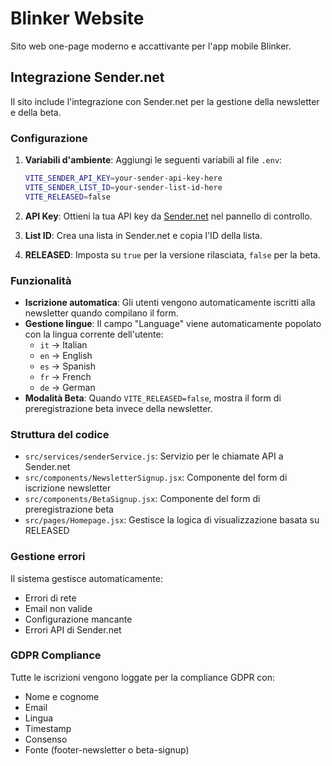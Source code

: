 # Blinker Website

Sito web one-page moderno e accattivante per l'app mobile Blinker.

## Integrazione Sender.net

Il sito include l'integrazione con Sender.net per la gestione della newsletter e della beta.

### Configurazione

1. **Variabili d'ambiente**: Aggiungi le seguenti variabili al file `.env`:
   ```bash
   VITE_SENDER_API_KEY=your-sender-api-key-here
   VITE_SENDER_LIST_ID=your-sender-list-id-here
   VITE_RELEASED=false
   ```

2. **API Key**: Ottieni la tua API key da [Sender.net](https://sender.net) nel pannello di controllo.

3. **List ID**: Crea una lista in Sender.net e copia l'ID della lista.

4. **RELEASED**: Imposta su `true` per la versione rilasciata, `false` per la beta.

### Funzionalità

- **Iscrizione automatica**: Gli utenti vengono automaticamente iscritti alla newsletter quando compilano il form.
- **Gestione lingue**: Il campo "Language" viene automaticamente popolato con la lingua corrente dell'utente:
  - `it` → Italian
  - `en` → English
  - `es` → Spanish
  - `fr` → French
  - `de` → German
- **Modalità Beta**: Quando `VITE_RELEASED=false`, mostra il form di preregistrazione beta invece della newsletter.

### Struttura del codice

- `src/services/senderService.js`: Servizio per le chiamate API a Sender.net
- `src/components/NewsletterSignup.jsx`: Componente del form di iscrizione newsletter
- `src/components/BetaSignup.jsx`: Componente del form di preregistrazione beta
- `src/pages/Homepage.jsx`: Gestisce la logica di visualizzazione basata su RELEASED

### Gestione errori

Il sistema gestisce automaticamente:
- Errori di rete
- Email non valide
- Configurazione mancante
- Errori API di Sender.net

### GDPR Compliance

Tutte le iscrizioni vengono loggate per la compliance GDPR con:
- Nome e cognome
- Email
- Lingua
- Timestamp
- Consenso
- Fonte (footer-newsletter o beta-signup)